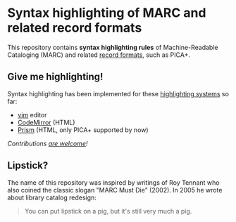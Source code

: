 # Syntax highlighting of MARC and related record formats

This repository contains **syntax highlighting rules** of Machine-Readable
Cataloging (MARC) and related [record formats](formats), such as PICA+.

## Give me highlighting!

Syntax highlighting has been implemented for these [highlighting systems](languages) so far:

* [vim](vim/) editor
* [CodeMirror](codemirror/) (HTML)
* [Prism](prism/) (HTML, only PICA+ supported by now)

*Contributions [are welcome](https://github.com/gbv/lipstick)!*

## Lipstick?

The name of this repository was inspired by writings of Roy Tennant who also
coined the classic slogan "MARC Must Die" (2002). In 2005 he wrote about
library catalog redesign: 

> You can put lipstick on a pig, but it's still very much a pig.

